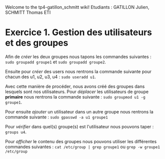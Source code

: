 Welcome to the tp4-gatillon_schmitt wiki! Etudiants : GATILLON Julien, SCHMITT Thomas ETI


# Exercice 1. Gestion des utilisateurs et des groupes

Afin de _créer_ les deux groupes nous tapons les commandes suivantes : `sudo groupadd groupe1` et `sudo groupadd groupe2`.

Ensuite pour _créer_ des users nous rentrons la commande suivante pour chacun des u1, u2, u3, u4 : `sudo useradd u1`.

Avec cette manière de procéder, nous avons créé des groupes dans lesquels sont nos utilisateurs. Pour _déplacer_ les utilisateurs de groupe __primaire__ nous rentrons la commande suivante : `sudo groupmod u1 -g groupe1`. 

Pour ensuite _ajouter_ un utilisateur dans un autre groupe nous rentrons la commande suivante : `sudo gpasswd -a u1 groupe1`

Pour _vérifier_ dans quel(s) groupe(s) est l'utilisateur nous pouvons taper : `groups u4`. 

Pour _afficher_ le contenu des groupes nous pouvons utiliser les différentes commandes suivantes : `cat /etc/group | grep groupe1` ou `grep -w groupe1 /etc/group`


